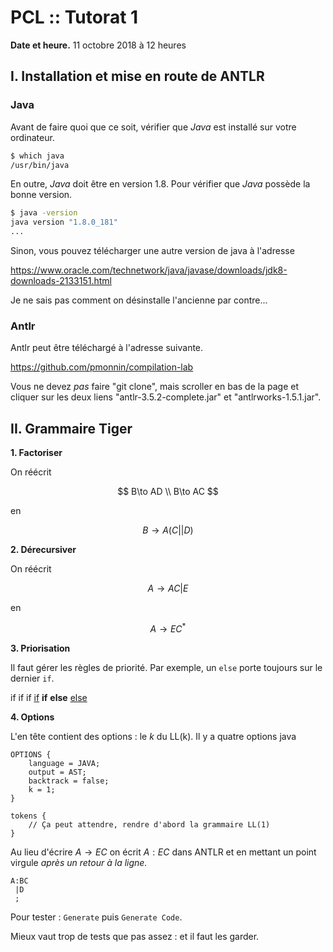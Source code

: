 # PCL :: Tutorat 1

**Date et heure.** 11 octobre 2018 à 12 heures

## I. Installation et mise en route de ANTLR

### Java

Avant de faire quoi que ce soit, vérifier que *Java* est installé sur votre ordinateur.

```bash
$ which java
/usr/bin/java
```

En outre, *Java* doit être en version 1.8. Pour vérifier que *Java* possède la bonne version.

```bash
$ java -version
java version "1.8.0_181"
...
```

Sinon, vous pouvez télécharger une autre version de java à l'adresse

https://www.oracle.com/technetwork/java/javase/downloads/jdk8-downloads-2133151.html

Je ne sais pas comment on désinstalle l'ancienne par contre...

### Antlr

Antlr peut être téléchargé à l'adresse suivante.

https://github.com/pmonnin/compilation-lab

Vous ne devez *pas* faire "git clone", mais scroller en bas de la page et cliquer sur les deux liens "antlr-3.5.2-complete.jar" et "antlrworks-1.5.1.jar".

## II. Grammaire Tiger

**1. Factoriser**

On réécrit

$$
B\to AD \\
B\to AC
$$

en

$$
B\to A(C||D)
$$

**2. Dérecursiver**

On réécrit

$$
A\to AC|E
$$

en

$$
A\to EC^*
$$

**3. Priorisation**

Il faut gérer les règles de priorité. Par exemple, un `else` porte toujours sur le dernier `if`.

if if if <u>if</u> **if** **else** <u>else</u> 

**4. Options**

L'en tête contient des options : le $k$ du LL(k). Il y a quatre options java

```antl
OPTIONS {
    language = JAVA;
    output = AST;
    backtrack = false;
    k = 1;
}

tokens {
    // Ça peut attendre, rendre d'abord la grammaire LL(1)
}
```

Au lieu d'écrire $A\to EC$ on écrit $A:EC$  dans ANTLR et en mettant un point virgule *après un retour à la ligne.*

```
A:BC
 |D
 ;
```

Pour tester : ```Generate``` puis ```Generate Code```.

Mieux vaut trop de tests que pas assez : et il faut les garder.